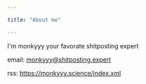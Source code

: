 ```yaml
---

title: "About me"

---
```


I'm monkyyy your favorate shitposting expert

email: monkyyy@shitposting.expert

rss: https://monkyyy.science/index.xml